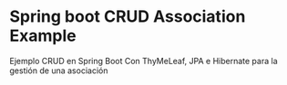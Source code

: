 # Spring boot CRUD Association Example
Ejemplo CRUD en Spring Boot Con ThyMeLeaf, JPA e Hibernate para la gestión de una asociación
